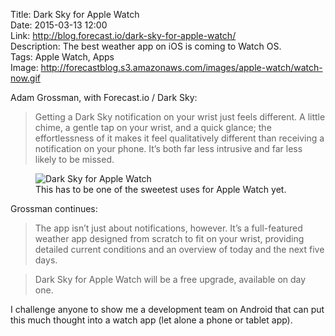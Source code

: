 Title: Dark Sky for Apple Watch  
Date: 2015-03-13 12:00  
Link: http://blog.forecast.io/dark-sky-for-apple-watch/  
Description: The best weather app on iOS is coming to Watch OS.  
Tags: Apple Watch, Apps  
Image: http://forecastblog.s3.amazonaws.com/images/apple-watch/watch-now.gif  

Adam Grossman, with Forecast.io / Dark Sky:

> Getting a Dark Sky notification on your wrist just feels different. A little chime, a gentle tap on your wrist, and a quick glance; the effortlessness of it makes it feel qualitatively different than receiving a notification on your phone. It’s both far less intrusive and far less likely to be missed.

<figure>
	<img src="http://forecastblog.s3.amazonaws.com/images/apple-watch/watch-now.gif" alt="Dark Sky for Apple Watch" title="Dark Sky for Apple Watch" style="max-width: 300px">
	<figcaption>This has to be one of the sweetest uses for Apple Watch yet.</figcaption>
</figure>

Grossman continues:

> The app isn’t just about notifications, however. It’s a full-featured weather app designed from scratch to fit on your wrist, providing detailed current conditions and an overview of today and the next five days.

> Dark Sky for Apple Watch will be a free upgrade, available on day one.

I challenge anyone to show me a development team on Android that can put this much thought into a watch app (let alone a phone or tablet app).
